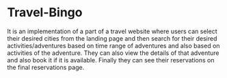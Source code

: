 # Travel-Bingo
It is an implementation of a part of a travel website where users can select their desired cities from the landing page and then search for their desired activities/adventures based on time range of adventures and also based on activities of the adventure. They can also view the details of that adventure and also book it if it is available. Finally they can see their reservations on the final reservations page. 
